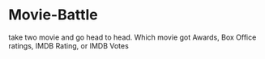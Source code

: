 # Movie-Battle
take two movie and go head to head. Which movie got Awards, Box Office ratings, IMDB Rating, or IMDB Votes
